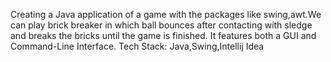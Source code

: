 Creating a Java application of a game with the packages like swing,awt.We can play brick breaker in which ball bounces after contacting with sledge and breaks the bricks until the game is finished.
It features both a GUI and Command-Line Interface.
 Tech Stack: Java,Swing,Intellij Idea
